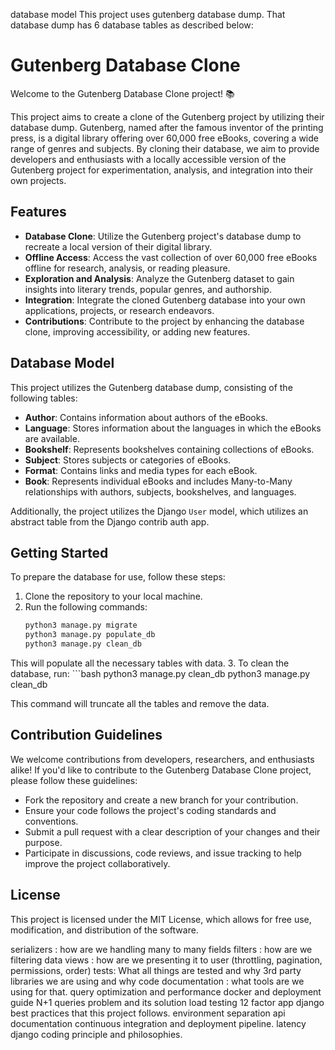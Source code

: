 database model 
This project uses gutenberg database dump. That database dump has 6 database tables as described below:
# Gutenberg Database Clone

Welcome to the Gutenberg Database Clone project! 📚

This project aims to create a clone of the Gutenberg project by utilizing their database dump. Gutenberg, named after the famous inventor of the printing press, is a digital library offering over 60,000 free eBooks, covering a wide range of genres and subjects. By cloning their database, we aim to provide developers and enthusiasts with a locally accessible version of the Gutenberg project for experimentation, analysis, and integration into their own projects.

## Features

- **Database Clone**: Utilize the Gutenberg project's database dump to recreate a local version of their digital library.
- **Offline Access**: Access the vast collection of over 60,000 free eBooks offline for research, analysis, or reading pleasure.
- **Exploration and Analysis**: Analyze the Gutenberg dataset to gain insights into literary trends, popular genres, and authorship.
- **Integration**: Integrate the cloned Gutenberg database into your own applications, projects, or research endeavors.
- **Contributions**: Contribute to the project by enhancing the database clone, improving accessibility, or adding new features.

## Database Model

This project utilizes the Gutenberg database dump, consisting of the following tables:

- **Author**: Contains information about authors of the eBooks.
- **Language**: Stores information about the languages in which the eBooks are available.
- **Bookshelf**: Represents bookshelves containing collections of eBooks.
- **Subject**: Stores subjects or categories of eBooks.
- **Format**: Contains links and media types for each eBook.
- **Book**: Represents individual eBooks and includes Many-to-Many relationships with authors, subjects, bookshelves, and languages.

Additionally, the project utilizes the Django `User` model, which utilizes an abstract table from the Django contrib auth app.

## Getting Started

To prepare the database for use, follow these steps:

1. Clone the repository to your local machine.
2. Run the following commands:
   ```bash
   python3 manage.py migrate
   python3 manage.py populate_db 
   python3 manage.py clean_db 
This will populate all the necessary tables with data.
3. To clean the database, run: 
    ```bash 
    python3 manage.py clean_db 
python3 manage.py clean_db

This command will truncate all the tables and remove the data.

## Contribution Guidelines
We welcome contributions from developers, researchers, and enthusiasts alike! If you'd like to contribute to the Gutenberg Database Clone project, please follow these guidelines:

- Fork the repository and create a new branch for your contribution.
- Ensure your code follows the project's coding standards and conventions.
- Submit a pull request with a clear description of your changes and their purpose.
- Participate in discussions, code reviews, and issue tracking to help improve the project collaboratively.

## License
This project is licensed under the MIT License, which allows for free use, modification, and distribution of the software.



serializers : how are we handling many to many fields 
filters : how are we filtering data 
views : how are we presenting it to user (throttling, pagination, permissions, order) 
tests: What all things are tested and why 
3rd party libraries we are using and why 
code documentation : what tools are we using for that. 
query optimization and performance 
docker and deployment guide 
N+1 queries problem and its solution 
load testing 
12 factor app 
django best practices that this project follows. 
environment separation 
api documentation 
continuous integration and deployment pipeline. 
latency 
django coding principle and philosophies. 